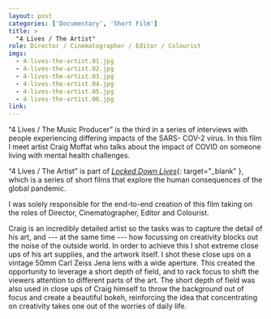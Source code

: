 ```yaml
---
layout: post
categories: ['Documentary', 'Short Film']
title: >
  "4 Lives / The Artist" 
role: Director / Cinematographer / Editor / Colourist
imgs: 
  - 4-lives-the-artist.01.jpg
  - 4-lives-the-artist.02.jpg
  - 4-lives-the-artist.03.jpg
  - 4-lives-the-artist.04.jpg
  - 4-lives-the-artist.05.jpg
  - 4-lives-the-artist.06.jpg
link: 
---
```

“4 Lives / The Music Producer” is the third in a series of interviews with people experiencing differing impacts of the SARS- COV-2 virus. In this film I meet artist Craig Moffat who talks about the impact of COVID on someone living with mental health challenges.

“4 Lives / The Artist” is part of [_Locked Down Lives_](https://www.facebook.com/lockeddownlives/){: target="_blank" }, which is a series of short films that explore the human consequences of the global pandemic.

I was solely responsible for the end-to-end creation of this film taking on the roles of Director, Cinematographer, Editor and Colourist.

Craig is an incredibly detailed artist so the tasks was to capture the detail of his art, and --- at the same time --- how focussing on creativity blocks out the noise of the outside world. In order to achieve this I shot extreme close ups of his art supplies, and the artwork itself. I shot these close ups on a vintage 50mm Carl Zeiss Jena lens with a wide aperture. This created the opportunity to leverage a short depth of field, and to rack focus to shift the viewers attention to different parts of the art. The short depth of field was also used in close ups of Craig himself to throw the background out of focus and create a beautiful bokeh, reinforcing the idea that concentrating on creativity takes one out of the worries of daily life.
